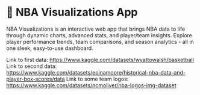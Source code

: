 # 🏀 NBA Visualizations App

NBA Visualizations is an interactive web app that brings NBA data to life through dynamic charts, advanced stats, and player/team insights. Explore player performance trends, team comparisons, and season analytics - all in one sleek, easy-to-use dashboard.

Link to first data: https://www.kaggle.com/datasets/wyattowalsh/basketball
Link to second data: https://www.kaggle.com/datasets/eoinamoore/historical-nba-data-and-player-box-scores/data
Link to some team logos: https://www.kaggle.com/datasets/ncmoliver/nba-logos-img-dataset

